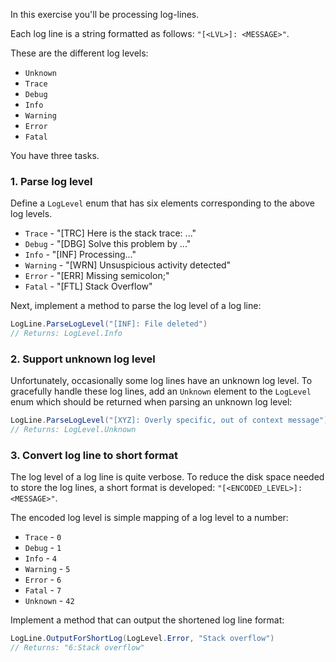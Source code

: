 In this exercise you'll be processing log-lines.

Each log line is a string formatted as follows: `"[<LVL>]: <MESSAGE>"`.

These are the different log levels:

- `Unknown`
- `Trace`
- `Debug`
- `Info`
- `Warning`
- `Error`
- `Fatal`

You have three tasks.

### 1. Parse log level

Define a `LogLevel` enum that has six elements corresponding to the above log levels.

- `Trace` - "[TRC] Here is the stack trace: ..."
- `Debug` - "[DBG] Solve this problem by ..."
- `Info` - "[INF] Processing..."
- `Warning` - "[WRN] Unsuspicious activity detected"
- `Error` - "[ERR] Missing semicolon;"
- `Fatal` - "[FTL] Stack Overflow"

Next, implement a method to parse the log level of a log line:

```csharp
LogLine.ParseLogLevel("[INF]: File deleted")
// Returns: LogLevel.Info
```

### 2. Support unknown log level

Unfortunately, occasionally some log lines have an unknown log level. To gracefully handle these log lines, add an `Unknown` element to the `LogLevel` enum which should be returned when parsing an unknown log level:

```csharp
LogLine.ParseLogLevel("[XYZ]: Overly specific, out of context message")
// Returns: LogLevel.Unknown
```

### 3. Convert log line to short format

The log level of a log line is quite verbose. To reduce the disk space needed to store the log lines, a short format is developed: `"[<ENCODED_LEVEL>]:<MESSAGE>"`.

The encoded log level is simple mapping of a log level to a number:

- `Trace` - `0`
- `Debug` - `1`
- `Info` - `4`
- `Warning` - `5`
- `Error` - `6`
- `Fatal` - `7`
- `Unknown` - `42`

Implement a method that can output the shortened log line format:

```csharp
LogLine.OutputForShortLog(LogLevel.Error, "Stack overflow")
// Returns: "6:Stack overflow"
```
